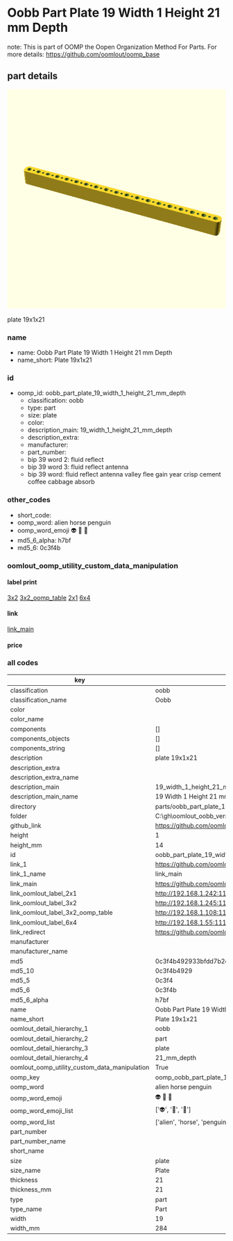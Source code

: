 # Oobb Part Plate 19 Width 1 Height 21 mm Depth  

note: This is part of OOMP the Oopen Organization Method For Parts. For more details: https://github.com/oomlout/oomp_base

##  part details
  

[![](3dpr.png)](3dpr.png)

plate 19x1x21



### name
* name: Oobb Part Plate 19 Width 1 Height 21 mm Depth
* name_short: Plate 19x1x21 
### id
* oomp_id: oobb_part_plate_19_width_1_height_21_mm_depth
  * classification: oobb
  * type: part
  * size: plate
  * color: 
  * description_main: 19_width_1_height_21_mm_depth
  * description_extra: 
  * manufacturer: 
  * part_number: 
  * bip 39 word 2: fluid reflect
  * bip 39 word 3: fluid reflect antenna
  * bip 39 word: fluid reflect antenna valley flee gain year crisp cement coffee cabbage absorb

### other_codes
* short_code: 
* oomp_word: alien horse penguin
* oomp_word_emoji :alien: :horse: :penguin:
* md5_6_alpha: h7bf
* md5_6: 0c3f4b






### oomlout_oomp_utility_custom_data_manipulation
#### label print
[3x2](http://192.168.1.245:1112/?label=oomp%20h7bf)
[3x2_oomp_table](http://192.168.1.108:1112/?label=oomp%20h7bf)
[2x1](http://192.168.1.242:1112/?label=oomp%20h7bf)
[6x4](http://192.168.1.55:1112/?label=oomp%20h7bf)    

#### link

[link_main](https://github.com/oomlout/oomlout_oobb_version_4_generated_parts/tree/main/navigation_oomp/oobb/part/plate/19_width_1_height_21_mm_depth/part)                              

#### price







### all codes 
| key | value |  
| --- | --- |  
| classification | oobb |  
| classification_name | Oobb |  
| color |  |  
| color_name |  |  
| components | [] |  
| components_objects | [] |  
| components_string | [] |  
| description | plate 19x1x21 |  
| description_extra |  |  
| description_extra_name |  |  
| description_main | 19_width_1_height_21_mm_depth |  
| description_main_name | 19 Width 1 Height 21 mm Depth |  
| directory | parts/oobb_part_plate_19_width_1_height_21_mm_depth |  
| folder | C:\gh\oomlout_oobb_version_4_generated_parts\parts\oobb_part_plate_19_width_1_height_21_mm_depth |  
| github_link | https://github.com/oomlout/oomlout_oomp_part_src/tree/main/parts/oobb_part_plate_19_width_1_height_21_mm_depth |  
| height | 1 |  
| height_mm | 14 |  
| id | oobb_part_plate_19_width_1_height_21_mm_depth |  
| link_1 | https://github.com/oomlout/oomlout_oobb_version_4_generated_parts/tree/main/navigation_oomp/oobb/part/plate/19_width_1_height_21_mm_depth/part |  
| link_1_name | link_main |  
| link_main | https://github.com/oomlout/oomlout_oobb_version_4_generated_parts/tree/main/navigation_oomp/oobb/part/plate/19_width_1_height_21_mm_depth/part |  
| link_oomlout_label_2x1 | http://192.168.1.242:1112/?label=oomp%20h7bf |  
| link_oomlout_label_3x2 | http://192.168.1.245:1112/?label=oomp%20h7bf |  
| link_oomlout_label_3x2_oomp_table | http://192.168.1.108:1112/?label=oomp%20h7bf |  
| link_oomlout_label_6x4 | http://192.168.1.55:1112/?label=oomp%20h7bf |  
| link_redirect | https://github.com/oomlout/oomlout_oobb_version_4_generated_parts/tree/main/parts/oobb_plate_19_01_21 |  
| manufacturer |  |  
| manufacturer_name |  |  
| md5 | 0c3f4b492933bfdd7b2c6f0e13ad0acd |  
| md5_10 | 0c3f4b4929 |  
| md5_5 | 0c3f4 |  
| md5_6 | 0c3f4b |  
| md5_6_alpha | h7bf |  
| name | Oobb Part Plate 19 Width 1 Height 21 mm Depth |  
| name_short | Plate 19x1x21  |  
| oomlout_detail_hierarchy_1 | oobb |  
| oomlout_detail_hierarchy_2 | part |  
| oomlout_detail_hierarchy_3 | plate |  
| oomlout_detail_hierarchy_4 | 21_mm_depth |  
| oomlout_oomp_utility_custom_data_manipulation | True |  
| oomp_key | oomp_oobb_part_plate_19_width_1_height_21_mm_depth |  
| oomp_word | alien horse penguin |  
| oomp_word_emoji | :alien: :horse: :penguin: |  
| oomp_word_emoji_list | [':alien:', ':horse:', ':penguin:'] |  
| oomp_word_list | ['alien', 'horse', 'penguin'] |  
| part_number |  |  
| part_number_name |  |  
| short_name |  |  
| size | plate |  
| size_name | Plate |  
| thickness | 21 |  
| thickness_mm | 21 |  
| type | part |  
| type_name | Part |  
| width | 19 |  
| width_mm | 284 |  
